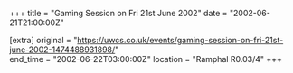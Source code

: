 +++
title = "Gaming Session on Fri 21st June 2002"
date = "2002-06-21T21:00:00Z"

[extra]
original = "https://uwcs.co.uk/events/gaming-session-on-fri-21st-june-2002-1474488931898/"    
end_time = "2002-06-22T03:00:00Z"
location = "Ramphal R0.03/4"
+++



